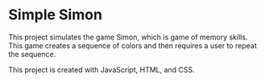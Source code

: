 # Simple Simon

This project simulates the game Simon, which is game of memory skills. This game creates a sequence of colors and then requires a user to repeat the sequence.

This project is created with JavaScript, HTML, and CSS.